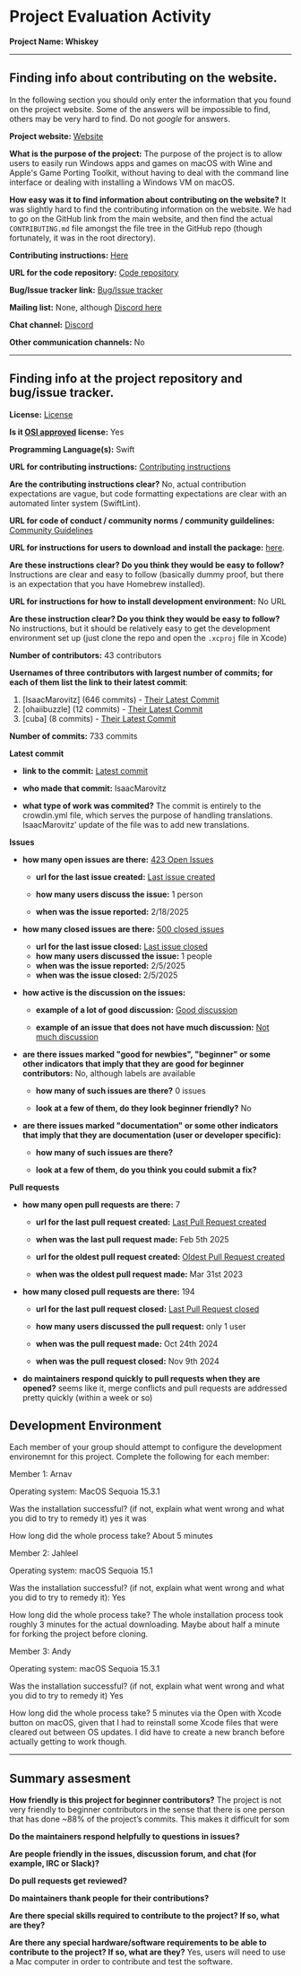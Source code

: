 # Project Evaluation Activity






__Project Name: Whiskey__ 




---


## Finding info about contributing on the website.


In the following section you should only enter the information that you
found on the project website. Some of the answers will be impossible to find, others
may be very hard to find. Do not _google_ for answers.


__Project website:__ [Website](https://getwhisky.app/)




__What is the purpose of the project:__
The purpose of the project is to allow users to easily run Windows apps and games on macOS with Wine and Apple's Game Porting Toolkit, without having to deal with the command line interface or dealing with installing a Windows VM on macOS.


__How easy was it to find information about contributing on the website?__
It was slightly hard to find the contributing information on the website. We had to go on the GitHub link from the main website, and then find the actual `CONTRIBUTING.md` file amongst the file tree in the GitHub repo (though fortunately, it was in the root directory).


__Contributing instructions:__ [Here](https://github.com/Whisky-App/Whisky/blob/main/CONTRIBUTING.md)


__URL for the code repository:__ [Code repository](https://github.com/Whisky-App/Whisky)


__Bug/Issue tracker link:__ [Bug/Issue tracker](https://github.com/Whisky-App/Whisky/issues)


__Mailing list:__ None, although [Discord here](https://discord.gg/CsqAfs9CnM)


__Chat channel:__ [Discord](https://discord.gg/CsqAfs9CnM)


__Other communication channels:__ No




---


## Finding info at the project repository and bug/issue tracker.


__License:__ [License](https://github.com/Whisky-App/Whisky/blob/main/LICENSE)


__Is it [OSI approved](https://opensource.org/licenses/alphabetical) license:__ Yes


__Programming Language(s):__ Swift


__URL for contributing instructions:__ [Contributing instructions](https://github.com/Whisky-App/Whisky/blob/main/CONTRIBUTING.md)


__Are the contributing instructions clear?__ No, actual contribution expectations are vague, but code formatting expectations are clear with an automated linter system (SwiftLint).




__URL for code of conduct / community norms / community guildelines:__ [Community Guidelines](https://github.com/Whisky-App/Whisky/blob/main/CODE_OF_CONDUCT.md)


__URL for instructions for users to download and install the package:__  [here](https://github.com/Whisky-App/Whisky/blob/main/README.md).




__Are these instructions clear? Do you think they would be easy to follow?__ Instructions are clear and easy to follow (basically dummy proof, but there is an expectation that you have Homebrew installed).




__URL for instructions for how to install development environment:__ No URL




__Are these instruction clear? Do you think they would be easy to follow?__ 
No instructions, but it should be relatively easy to get the development environment set up (just clone the repo and open the `.xcproj` file in Xcode)




__Number of contributors:__ 43 contributors




__Usernames of three contributors with largest number of commits; for
each of them list the link to their latest commit__:


1. [IsaacMarovitz] (646 commits) - [Their Latest Commit](https://github.com/Whisky-App/Whisky/commit/ce04b2503d2086ccea7f85d2250284aa6d989c5e)
2. [ohaiibuzzle] (12 commits) - [Their Latest Commit](https://github.com/Whisky-App/Whisky/commit/c500441ca8da00dcf8a2978582afdddd69875acc)
3. [cuba] (8 commits) - [Their Latest Commit](https://github.com/Whisky-App/Whisky/commit/473a7f42ca5225d8e6ea5e621ac51cc7175e64da)




__Number of commits:__ 733 commits


__Latest commit__


- __link to the commit:__ [Latest commit](https://github.com/Whisky-App/Whisky/commit/ce04b2503d2086ccea7f85d2250284aa6d989c5e)


- __who made that commit:__ IsaacMarovitz


- __what type of work was commited?__ The commit is entirely to the crowdin.yml file, which serves the purpose of handling translations. IsaacMarovitz’ update of the file was to add new translations. 




__Issues__


- __how many open issues are there:__ [423 Open Issues](https://github.com/Whisky-App/Whisky/issues)


   - __url for the last issue created:__ [Last issue created](https://github.com/Whisky-App/Whisky/issues/1323)


   - __how many users discuss the issue:__ 1 person
  
   - __when was the issue reported:__ 2/18/2025
  


- __how many closed issues are there:__ [500 closed issues](https://github.com/Whisky-App/Whisky/issues?q=is%3Aissue%20state%3Aclosed)
   - __url for the last issue closed:__ [Last issue closed](https://github.com/Whisky-App/Whisky/issues/1309)
   - __how many users discussed the issue:__ 1 people
   - __when was the issue reported:__ 2/5/2025
   - __when was the issue closed:__ 2/5/2025


- __how active is the discussion on the issues:__


   - __example of a lot of good discussion:__ [Good discussion](https://github.com/Whisky-App/Whisky/issues/1199)
  
   - __example of an issue that does not have much discussion:__ [Not much discussion](https://github.com/Whisky-App/Whisky/issues/1323)






- __are there issues marked "good for newbies", "beginner" or some other indicators that imply that they are good for beginner contributors:__ No, although labels are available


   - __how many of such issues are there?__ 0 issues
  
   - __look at a few of them, do they look beginner friendly?__ No






- __are there issues marked "documentation" or some other indicators that imply that they are documentation (user or developer specific):__


   - __how many of such issues are there?__
  
   - __look at a few of them, do you think you could submit a fix?__






__Pull requests__


- __how many open pull requests are there:__ 7


   - __url for the last pull request created:__ [Last Pull Request created](https://github.com/Whisky-App/Whisky/pull/1308)
  
   - __when was the last pull request made:__ Feb 5th 2025


   - __url for the oldest pull request created:__ [Oldest Pull Request created](https://github.com/Whisky-App/Whisky/pull/2)
  
   - __when was the oldest pull request made:__ Mar 31st 2023


- __how many closed pull requests are there:__ 194


   - __url for the last pull request closed:__ [Last Pull Request closed](https://github.com/Whisky-App/Whisky/pull/1182)
  
   - __how many users discussed the pull request:__ only 1 user
  
   - __when was the pull request made:__ Oct 24th 2024
  
   - __when was the pull request closed:__ Nov 9th 2024
  


- __do maintainers respond quickly to pull requests when they are opened?__ seems like it, merge conflicts and pull requests are addressed pretty quickly (within a week or so)




## Development Environment


Each member of your group should attempt to configure the development environemnt
for this project. Complete the following for each member:


Member 1: Arnav 


Operating system: MacOS Sequoia 15.3.1


Was the installation successful? (if not, explain what went wrong and
what you did to try to remedy it) yes it was


How long did the whole process take? About 5 minutes


Member 2: Jahleel


Operating system: macOS Sequoia 15.1


Was the installation successful? (if not, explain what went wrong and
what you did to try to remedy it): Yes


How long did the whole process take? The whole installation process took roughly 3 minutes for the actual downloading. Maybe about half a minute for forking the project before cloning. 


Member 3: Andy


Operating system: macOS Sequoia 15.3.1


Was the installation successful? (if not, explain what went wrong and
what you did to try to remedy it) Yes


How long did the whole process take? 5 minutes via the Open with Xcode button on macOS, given that I had to reinstall some Xcode files that were cleared out between OS updates. I did have to create a new branch before actually getting to work though.




---




## Summary assesment
__How friendly is this project for beginner contributors?__
The project is not very friendly to beginner contributors in the sense that there is one person that has done ~88% of the project’s commits. This makes it difficult for som






__Do the maintainers respond helpfully to questions in issues?__






__Are people friendly in the issues, discussion forum, and chat (for example, IRC or Slack)?__








__Do pull requests get reviewed?__






__Do maintainers thank people for their contributions?__






__Are there special skills required to contribute to the project? If so, what are they?__






__Are there any special hardware/software requirements to be able to contribute to the project? If so, what are they?__
Yes, users will need to use a Mac computer in order to contribute and test the software.



